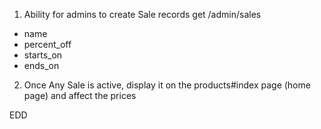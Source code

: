 1. Ability for admins to create Sale records
   get /admin/sales

- name
- percent_off
- starts_on
- ends_on

2. Once Any Sale is active, display it on the products#index page (home page) and affect the prices

EDD
